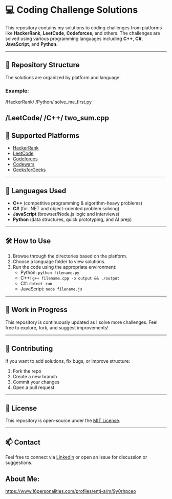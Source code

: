 # 💻 Coding Challenge Solutions

This repository contains my solutions to coding challenges from platforms like **HackerRank**, **LeetCode**, **Codeforces**, and others. The challenges are solved using various programming languages including **C++**, **C#**, **JavaScript**, and **Python**.

---

## 📁 Repository Structure

The solutions are organized by platform and language:
### Example:
/HackerRank/
/Python/
solve_me_first.py

/LeetCode/
/C++/
two_sum.cpp
---

## 📌 Supported Platforms

- [HackerRank](https://www.hackerrank.com)
- [LeetCode](https://leetcode.com)
- [Codeforces](https://codeforces.com)
- [Codewars](https://www.codewars.com)
- [GeeksforGeeks](https://www.geeksforgeeks.org)

---

## 💬 Languages Used

- **C++** (competitive programming & algorithm-heavy problems)
- **C#** (for .NET and object-oriented problem solving)
- **JavaScript** (browser/Node.js logic and interviews)
- **Python** (data structures, quick prototyping, and AI prep)

---

## 🛠️ How to Use

1. Browse through the directories based on the platform.
2. Choose a language folder to view solutions.
3. Run the code using the appropriate environment:
   - Python: `python filename.py`
   - C++: `g++ filename.cpp -o output && ./output`
   - C#: `dotnet run`
   - JavaScript: `node filename.js`

---

## 🚧 Work in Progress

This repository is continuously updated as I solve more challenges. Feel free to explore, fork, and suggest improvements!

---

## 🤝 Contributing

If you want to add solutions, fix bugs, or improve structure:
1. Fork the repo
2. Create a new branch
3. Commit your changes
4. Open a pull request

---

## 📜 License

This repository is open-source under the [MIT License](LICENSE).

---

## 📫 Contact

Feel free to connect via [LinkedIn](https://www.linkedin.com/in/mmela-dyantyi-849aa52a3/) or open an issue for discussion or suggestions.
## About Me:
https://www.16personalities.com/profiles/entj-a/m/9y0rhpceo



